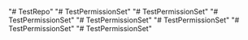 "# TestRepo" 
"# TestPermissionSet" 
"# TestPermissionSet" 
"# TestPermissionSet" 
"# TestPermissionSet" 
"# TestPermissionSet" 
"# TestPermissionSet" 
"# TestPermissionSet" 
